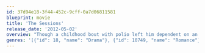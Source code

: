 ```yaml
---
id: 37d94e18-3f44-452c-9cff-0a7d06811581
blueprint: movie
title: 'The Sessions'
release_date: '2012-05-02'
overview: "Though a childhood bout with polio left him dependent on an iron lung, Mark O'Brien (John Hawkes) maintains a career as a journalist and poet. A writing assignment dealing with sex and the disabled piques Mark's curiosity, and he decides to investigate the possibility of experiencing sex himself. When his overtures toward a caregiver scare her away, he books an appointment with sex surrogate Cheryl Green (Helen Hunt) to lose his virginity."
genres: '[{"id": 18, "name": "Drama"}, {"id": 10749, "name": "Romance"}, {"id": 35, "name": "Comedy"}]'
---
```

